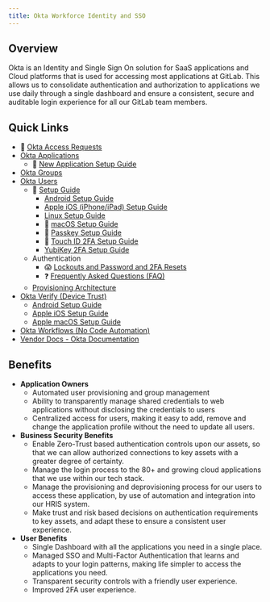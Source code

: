 ```yaml
---
title: Okta Workforce Identity and SSO
---
```


## Overview

Okta is an Identity and Single Sign On solution for SaaS applications and Cloud platforms that is used for accessing most applications at GitLab. This allows us to consolidate authentication and authorization to applications we use daily through a single dashboard and ensure a consistent, secure and auditable login experience for all our GitLab team members.

## Quick Links

- 👀 [Okta Access Requests](/handbook/security/corporate/systems/okta/ar)
- [Okta Applications](/handbook/security/corporate/systems/okta/app)
  - 👀 [New Application Setup Guide](/handbook/security/corporate/systems/okta/app/setup)
- [Okta Groups](/handbook/security/corporate/systems/okta/group)
- [Okta Users](/handbook/security/corporate/systems/okta/user)
  - 👀 [Setup Guide](/handbook/security/corporate/systems/okta/user/setup)
    - [Android Setup Guide](/handbook/security/corporate/systems/okta/user/android)
    - [Apple iOS (iPhone/iPad) Setup Guide](/handbook/security/corporate/systems/okta/user/ios)
    - [Linux Setup Guide](/handbook/security/corporate/systems/okta/user/linux)
    - 👀 [macOS Setup Guide](/handbook/security/corporate/systems/okta/user/macos)
    - 👀 [Passkey Setup Guide](/handbook/security/corporate/systems/okta/user/passkey)
    - 👀 [Touch ID 2FA Setup Guide](/handbook/security/corporate/systems/okta/user/touchid)
    - [YubiKey 2FA Setup Guide](/handbook/security/corporate/systems/okta/user/yubikey)
  - Authentication
    - 😱 [Lockouts and Password and 2FA Resets](/handbook/security/corporate/systems/okta/user/)
    - ❓ [Frequently Asked Questions (FAQ)](/handbook/security/corporate/systems/okta/user/faq)
  - [Provisioning Architecture](/handbook/security/corporate/systems/okta/user/provisioning)
- [Okta Verify (Device Trust)](/handbook/security/corporate/systems/okta/verify)
  - [Android Setup Guide](/handbook/security/corporate/systems/okta/verify/android)
  - [Apple iOS Setup Guide](/handbook/security/corporate/systems/okta/verify/ios)
  - [Apple macOS Setup Guide](/handbook/security/corporate/systems/okta/verify/macos)
- [Okta Workflows (No Code Automation)](/handbook/security/corporate/systems/okta/workflows)
- [Vendor Docs - Okta Documentation](https://help.okta.com/en-us/content/index.htm)

## Benefits

- **Application Owners**
  - Automated user provisioning and group management
  - Ability to transparently manage shared credentials to web applications without disclosing the credentials to users
  - Centralized access for users, making it easy to add, remove and change the application profile without the need to update all users.
- **Business Security Benefits**
  - Enable Zero-Trust based authentication controls upon our assets, so that we can allow authorized connections to key assets with a greater degree of certainty.
  - Manage the login process to the 80+ and growing cloud applications that we use within our tech stack.
  - Manage the provisioning and deprovisioning process for our users to access these application, by use of automation and integration into our HRIS system.
  - Make trust and risk based decisions on authentication requirements to key assets, and adapt these to ensure a consistent user experience.
- **User Benefits**
  - Single Dashboard with all the applications you need in a single place.
  - Managed SSO and Multi-Factor Authentication that learns and adapts to your login patterns, making life simpler to access the applications you need.
  - Transparent security controls with a friendly user experience.
  - Improved 2FA user experience.
